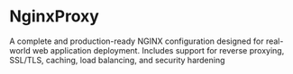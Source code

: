 # NginxProxy
A complete and production-ready NGINX configuration designed for real-world web application deployment. Includes support for reverse proxying, SSL/TLS, caching, load balancing, and security hardening
